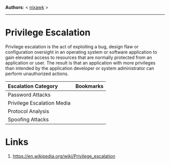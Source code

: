 **Authors**: < [nixawk](https://github.com/nixawk) >

----

# Privilege Escalation

Privilege escalation is the act of exploiting a bug, design flaw or configuration oversight in an operating system or software application to gain elevated access to resources that are normally protected from an application or user. The result is that an application with more privileges than intended by the application developer or system administrator can perform unauthorized actions.

|**Escalation Category**|**Bookmarks**|
|:------------|:-----------|
|Password Attacks||
|Privilege Escalation Media||
|Protocol Analysis||
|Spoofing Attacks||

# Links

1. https://en.wikipedia.org/wiki/Privilege_escalation
